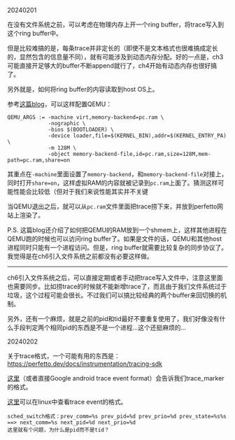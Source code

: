 20240201

在没有文件系统之前，可以考虑在物理内存上开一个ring buffer，将trace写入到这个ring buffer中。

但是比较难搞的是，每条trace并非定长的（即使不是文本格式也很难搞成定长的，显然包含的信息量不同），就有可能涉及到动态内存分配。好的一点是，ch3可能直接开足够大的buffer不断append就行了，ch4开始有动态内存也很好搞了。

另外就是，如何将ring buffer的内容读取到host OS上。

参考[这篇blog](https://blog.reds.ch/?p=1379)，可以这样配置QEMU：

```
QEMU_ARGS := -machine virt,memory-backend=pc.ram \
			 -nographic \
			 -bios $(BOOTLOADER) \
			 -device loader,file=$(KERNEL_BIN),addr=$(KERNEL_ENTRY_PA) \
			 -m 128M \
			 -object memory-backend-file,id=pc.ram,size=128M,mem-path=pc.ram,share=on
```

其重点在`-machine`里面设置了`memory-backend`，和`memory-backend-file`对接上，同时打开`share=on`，这样虚拟RAM的内容就被记录到`pc.ram`上面了。猜测这样可能性能会比较低（但对于我们来说性能其实并不关键

当QEMU退出之后，就可以从`pc.ram`文件里面把trace捞下来，并放到perfetto网站上渲染了。

P.S. 这篇blog还介绍了如何把QEMU的RAM放到一个shmem上，这样其他进程在QEMU跑的时候也可以访问ring buffer了。如果是文件的话，QEMU和其他host进程同时只能有一个进程访问。但是，ring buffer就需要比较复杂的同步协议了。我觉得是在ch6引入文件系统之前都没有必要这样做。

---

ch6引入文件系统之后，可以直接定期或者手动把trace写入文件中，注意这里面也需要同步。比如捞trace的时候就不能新增trace了，而且由于我们文件系统过于垃圾，这个过程可能会很长。不过我们可以搞比较经典的两个buffer来回切换的机制。

另外，还有一个麻烦，就是之前的pid和tid最好不要重复使用了，我们好像没有什么手段判定两个相同pid的东西是不是一个进程...这个还挺麻烦的...

20240202

关于trace格式，一个可能有用的东西是：https://perfetto.dev/docs/instrumentation/tracing-sdk

[这里](https://docs.google.com/document/d/1CvAClvFfyA5R-PhYUmn5OOQtYMH4h6I0nSsKchNAySU/preview?pli=1)（或者直接Google android trace event format）会告诉我们trace_marker的格式。

[这里](https://android.googlesource.com/kernel/common/+/bcmdhd-3.10/Documentation/trace/events.txt)可以在linux中查看trace event的格式。

```
sched_switch格式：prev_comm=%s prev_pid=%d prev_prio=%d prev_state=%s%s ==> next_comm=%s next_pid=%d next_prio=%d
这里就有个问题，为什么是pid而不是tid？
```

